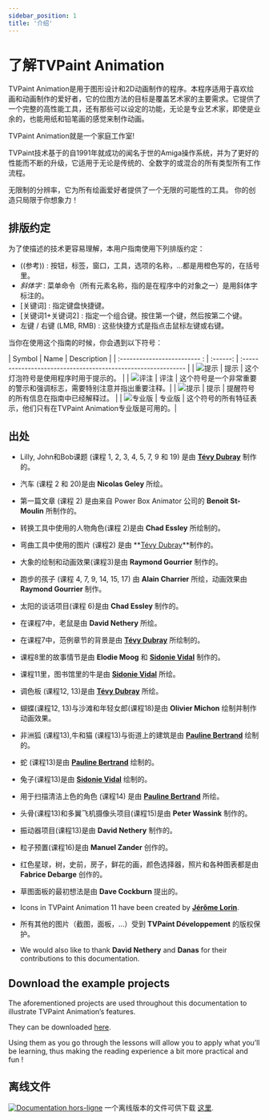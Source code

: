 ```yaml
---
sidebar_position: 1
title: '介绍'
---
```


# 了解TVPaint Animation

TVPaint Animation是用于图形设计和2D动画制作的程序。本程序适用于喜欢绘画和动画制作的爱好者，它的位图方法的目标是覆盖艺术家的主要需求。它提供了一个完整的高性能工具，还有那些可以设定的功能，无论是专业艺术家，即使是业余的，也能用纸和铅笔画的感觉来制作动画。

TVPaint Animation就是一个家庭工作室!

TVPaint技术基于的自1991年就成功的闻名于世的Amiga操作系统，并为了更好的性能而不断的升级，它适用于无论是传统的、全数字的或混合的所有类型所有工作流程。

无限制的分辨率，它为所有绘画爱好者提供了一个无限的可能性的工具。
你的创造只局限于你想象力！

## 排版约定

为了使描述的技术更容易理解，本用户指南使用下列排版约定：

- ((参考)) : 按钮，标签，窗口，工具，选项的名称，…都是用橙色写的，在括号里。
- *斜体字* : 菜单命令（所有元素名称，指的是在程序中的对象之一）是用斜体字标注的。
- [关键词] : 指定键盘快捷键。
- [关键词1+关键词2] :  指定一个组合键。按住第一个键，然后按第二个键。
- 左键 / 右键 (LMB, RMB) : 这些快捷方式是指点击鼠标左键或右键。

当你在使用这个指南的时候，你会遇到以下符号：

| Symbol                       | Name     | Description                                                   |
| :------------------------- : | :------: | :------------------------------------------------------------ |
| ![提示](/img/tip.png)        | 提示      | 这个灯泡符号是使用程序时用于提示的。                             |
| ![评注](/img/remark.png)     | 评注      | 这个符号是一个非常重要的警示和强调标志，需要特别注意并指出重要注释。|
| ![提示](/img/reminder.png)   | 提示      | 提醒符号的所有信息在指南中已经解释过。                           |
| ![专业版](/img/pro-only.png) | 专业版    | 这个符号的所有特征表示，他们只有在TVPaint Animation专业版是可用的。|

## 出处

- Lilly, John和Bob课题 (课程 1, 2, 3, 4, 5, 7, 9 和 19) 是由 **[Tévy Dubray](http://tevy-dub.tumblr.com/)** 制作的。
- 汽车 (课程 2 和 20)是由 **Nicolas Geley** 所绘。
- 第一篇文章 (课程 2) 是由来自 Power Box Animator 公司的 **Benoit St-Moulin** 所制作的。
- 转换工具中使用的人物角色(课程 2)是由 **Chad Essley** 所绘制的。
- 弯曲工具中使用的图片 (课程2) 是由 **[Tévy Dubray](http://tevy-dub.tumblr.com/)**制作的。
- 大象的绘制和动画效果(课程3)是由 **Raymond Gourrier** 制作的。
- 跑步的孩子 (课程 4, 7, 9, 14, 15, 17) 由 **Alain Charrier** 所绘，动画效果由 **Raymond Gourrier** 制作。
- 太阳的谈话项目(课程 6)是由 **Chad Essley** 制作的。
- 在课程7中，老鼠是由 **David Nethery** 所绘。
- 在课程7中，范例章节的背景是由 **[Tévy Dubray](http://tevy-dub.tumblr.com/)** 所绘制的。
- 课程8里的故事情节是由 **Elodie Moog** 和 **[Sidonie Vidal](http://sidonievidal.tumblr.com/)** 制作的。
- 课程11里，图书馆里的牛是由 **[Sidonie Vidal](http://sidonievidal.tumblr.com/)** 所绘。

- 调色板 (课程12, 13)是由 **[Tévy Dubray](http://tevy-dub.tumblr.com/)** 所绘。
- 蝴蝶(课程12, 13)与沙滩和年轻女郎(课程18)是由 **Olivier Michon** 绘制并制作动画效果。
- 非洲狐 (课程13),牛和猫 (课程13)与街道上的建筑是由 **[Pauline Bertrand](http://paulinebertrand.jimdo.com/)** 绘制的。
- 蛇 (课程13)是由 **[Pauline Bertrand](http://paulinebertrand.jimdo.com/)** 绘制的。
- 兔子(课程13)是由 **[Sidonie Vidal](http://sidonievidal.tumblr.com/)** 绘制的。
- 用于扫描清洁上色的角色 (课程14) 是由 **[Pauline Bertrand](http://paulinebertrand.jimdo.com/)** 所绘。
- 头骨(课程13)和多翼飞机摄像头项目(课程15)是由 **Peter Wassink** 制作的。
- 振动器项目(课程13)是由 **David Nethery** 制作的。
- 粒子预置(课程16)是由 **Manuel Zander** 创作的。

- 红色星球，树，史前，房子，鲜花的画，颜色选择器，照片和各种图表都是由 **Fabrice Debarge** 创作的。
- 草图面板的最初想法是由 **Dave Cockburn** 提出的。
- Icons in TVPaint Animation 11 have been created by **[Jérôme Lorin](http://www.naaty-design.com/)**.
- 所有其他的图片（截图，面板，…）受到 **TVPaint Développement** 的版权保护。

- We would also like to thank **David Nethery** and **Danas** for their contributions to this documentation.

## Download the example projects

The aforementioned projects are used throughout this documentation to illustrate TVPaint Animation’s features.

They can be downloaded [here](https://www.tvpaint.com/doc/tvp11/files/example-projects/tvp-example-projects.zip).

Using them as you go through the lessons will allow you to apply what you’ll be learning, thus making the reading experience a bit more practical and fun !

## 离线文件

[![Documentation hors-ligne](/img/zip.png)](https://www.tvpaint.com/offline-documentation-tvpaint-animation-11) 一个离线版本的文件可供下载 [这里](https://www.tvpaint.com/offline-documentation-tvpaint-animation-11).
